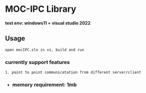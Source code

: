 ﻿# MOC-IPC Library
#### test env: windows11 + visual studio 2022
## Usage
```
open mocIPC.sln in vs, build and run
```
### currently support features
```
1. point to point communicatation from different server/client
```
- ### memory requirement: 1mb


